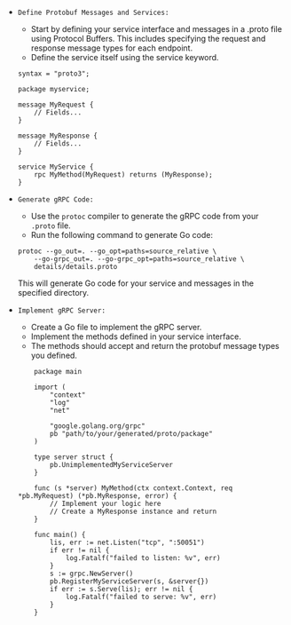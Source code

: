 - `Define Protobuf Messages and Services:`
    - Start by defining your service interface and messages in a .proto file using Protocol Buffers. 
        This includes specifying the request and response message types for each endpoint.
    - Define the service itself using the service keyword.

    ```shell
    syntax = "proto3";
    
    package myservice;
    
    message MyRequest {
        // Fields...
    }
    
    message MyResponse {
        // Fields...
    }
    
    service MyService {
        rpc MyMethod(MyRequest) returns (MyResponse);
    }
    ```

- `Generate gRPC Code:`
    - Use the `protoc` compiler to generate the gRPC code from your `.proto` file.
    - Run the following command to generate Go code:

    ```shell
    protoc --go_out=. --go_opt=paths=source_relative \
        --go-grpc_out=. --go-grpc_opt=paths=source_relative \
        details/details.proto
    ```
    This will generate Go code for your service and messages in the specified directory.


- `Implement gRPC Server:`
    - Create a Go file to implement the gRPC server.
    - Implement the methods defined in your service interface.
    - The methods should accept and return the protobuf message types you defined.
    
    ```shell
        package main
    
        import (
            "context"
            "log"
            "net"
        
            "google.golang.org/grpc"
            pb "path/to/your/generated/proto/package"
        )
        
        type server struct {
            pb.UnimplementedMyServiceServer
        }
        
        func (s *server) MyMethod(ctx context.Context, req *pb.MyRequest) (*pb.MyResponse, error) {
            // Implement your logic here
            // Create a MyResponse instance and return
        }
        
        func main() {
            lis, err := net.Listen("tcp", ":50051")
            if err != nil {
                log.Fatalf("failed to listen: %v", err)
            }
            s := grpc.NewServer()
            pb.RegisterMyServiceServer(s, &server{})
            if err := s.Serve(lis); err != nil {
                log.Fatalf("failed to serve: %v", err)
            }
        }
    ```
  
